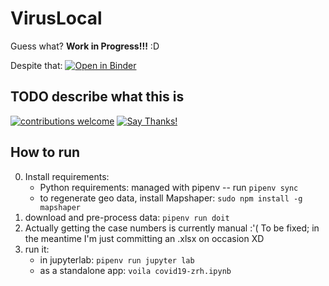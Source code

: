 # VirusLocal

Guess what? **Work in Progress!!!** :D

Despite that:
[![Open in Binder](https://mybinder.org/badge_logo.svg)](https://mybinder.org/v2/gh/anotherkamila/viruslocal/HEAD?urlpath=voila%2Frender%2Fcovid19-zrh.ipynb)


## TODO describe what this is

[![contributions welcome](https://img.shields.io/badge/contributions-welcome-brightgreen.svg?style=flat)](https://github.com/anotherkamila/songbook-web/issues)
[![Say Thanks!](https://img.shields.io/badge/Say%20Thanks-!-1EAEDB.svg)](https://saythanks.io/to/AnotherKamila)


## How to run

0. Install requirements:
   - Python requirements: managed with pipenv -- run `pipenv sync`
   - to regenerate geo data, install Mapshaper: `sudo npm install -g mapshaper`
1. download and pre-process data: `pipenv run doit`
2. Actually getting the case numbers is currently manual :'( To be fixed; in the meantime I'm just committing an .xlsx on occasion XD
3. run it:
   - in jupyterlab: `pipenv run jupyter lab`
   - as a standalone app: `voila covid19-zrh.ipynb`
